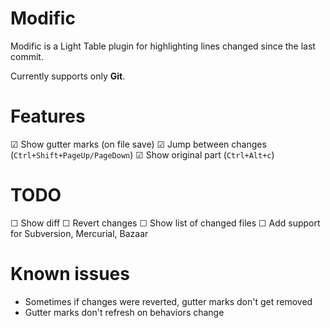 # Modific

Modific is a Light Table plugin for highlighting lines changed since the last commit.

Currently supports only **Git**.

# Features

☑ Show gutter marks (on file save)
☑ Jump between changes (`Ctrl+Shift+PageUp/PageDown`)
☑ Show original part (`Ctrl+Alt+c`)

# TODO

☐ Show diff
☐ Revert changes
☐ Show list of changed files
☐ Add support for Subversion, Mercurial, Bazaar

# Known issues

- Sometimes if changes were reverted, gutter marks don't get removed
- Gutter marks don't refresh on behaviors change
